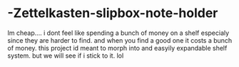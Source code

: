 # -Zettelkasten-slipbox-note-holder
Im cheap.... i dont feel like spending a bunch of money on a shelf especialy since they are harder to find. and when you find a good one it costs a bunch of money. this project id meant to morph into and easyily expandable shelf system. but we will see if i stick to it. lol
